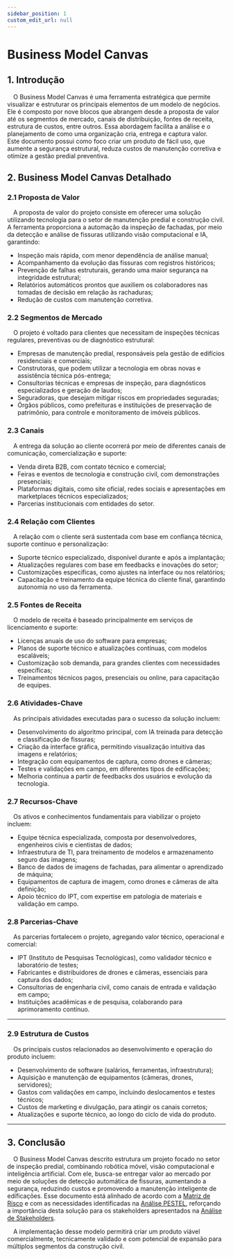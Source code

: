 ```yaml
---
sidebar_position: 1
custom_edit_url: null
---
```


# Business Model Canvas

## 1. Introdução

&emsp;O Business Model Canvas é uma ferramenta estratégica que permite visualizar e estruturar os principais elementos de um modelo de negócios. Ele é composto por nove blocos que abrangem desde a proposta de valor até os segmentos de mercado, canais de distribuição, fontes de receita, estrutura de custos, entre outros. Essa abordagem facilita a análise e o planejamento de como uma organização cria, entrega e captura valor.
&emsp;Este documento possui como foco criar um produto de fácil uso, que aumente a segurança estrutural, reduza custos de manutenção corretiva e otimize a gestão predial preventiva.

<!-- <p style={{textAlign: 'center'}}>Figura 1: Business Model Canvas</p>
<div style={{margin: 25}}>
    <div style={{textAlign: 'center'}}>
        <img src={require("../../../img/business-model-canvas.svg").default} style={{width: 800}} alt="Business Model Canvas." />
    </div>
</div>

<p style={{textAlign: 'center'}}>Fonte: Produzida pelos Autores (2025). </p> -->

## 2. Business Model Canvas Detalhado

### 2.1 Proposta de Valor
&emsp;A proposta de valor do projeto consiste em oferecer uma solução utilizando tecnologia para o setor de manutenção predial e construção civil. A ferramenta proporciona a automação da inspeção de fachadas, por meio da detecção e análise de fissuras utilizando visão computacional e IA, garantindo:

- Inspeção mais rápida, com menor dependência de análise manual;
- Acompanhamento da evolução das fissuras com registros históricos;
- Prevenção de falhas estruturais, gerando uma maior segurança na integridade estrutural;
- Relatórios automáticos prontos que auxiliem os colaboradores nas tomadas de decisão em relação às rachaduras;
- Redução de custos com manutenção corretiva.



### 2.2 Segmentos de Mercado
&emsp;O projeto é voltado para clientes que necessitam de inspeções técnicas regulares, preventivas ou de diagnóstico estrutural:

- Empresas de manutenção predial, responsáveis pela gestão de edifícios residenciais e comerciais;
- Construtoras, que podem utilizar a tecnologia em obras novas e assistência técnica pós-entrega;
- Consultorias técnicas e empresas de inspeção, para diagnósticos especializados e geração de laudos;
- Seguradoras, que desejam mitigar riscos em propriedades seguradas;
- Órgãos públicos, como prefeituras e instituições de preservação de patrimônio, para controle e monitoramento de imóveis públicos.



### 2.3 Canais
&emsp;A entrega da solução ao cliente ocorrerá por meio de diferentes canais de comunicação, comercialização e suporte:

- Venda direta B2B, com contato técnico e comercial;
- Feiras e eventos de tecnologia e construção civil, com demonstrações presenciais;
- Plataformas digitais, como site oficial, redes sociais e apresentações em marketplaces técnicos especializados;
- Parcerias institucionais com entidades do setor.



### 2.4 Relação com Clientes
&emsp;A relação com o cliente será sustentada com base em confiança técnica, suporte contínuo e personalização:

- Suporte técnico especializado, disponível durante e após a implantação;
- Atualizações regulares com base em feedbacks e inovações do setor;
- Customizações específicas, como ajustes na interface ou nos relatórios;
- Capacitação e treinamento da equipe técnica do cliente final, garantindo autonomia no uso da ferramenta.



### 2.5 Fontes de Receita
&emsp;O modelo de receita é baseado principalmente em serviços de licenciamento e suporte:

- Licenças anuais de uso do software para empresas;
- Planos de suporte técnico e atualizações contínuas, com modelos escaláveis;
- Customização sob demanda, para grandes clientes com necessidades específicas;
- Treinamentos técnicos pagos, presenciais ou online, para capacitação de equipes.



### 2.6 Atividades-Chave
&emsp;As principais atividades executadas para o sucesso da solução incluem:

- Desenvolvimento do algoritmo principal, com IA treinada para detecção e classificação de fissuras;
- Criação da interface gráfica, permitindo visualização intuitiva das imagens e relatórios;
- Integração com equipamentos de captura, como drones e câmeras;
- Testes e validações em campo, em diferentes tipos de edificações;
- Melhoria contínua a partir de feedbacks dos usuários e evolução da tecnologia.



### 2.7 Recursos-Chave
&emsp;Os ativos e conhecimentos fundamentais para viabilizar o projeto incluem:

- Equipe técnica especializada, composta por desenvolvedores, engenheiros civis e cientistas de dados;
- Infraestrutura de TI, para treinamento de modelos e armazenamento seguro das imagens;
- Banco de dados de imagens de fachadas, para alimentar o aprendizado de máquina;
- Equipamentos de captura de imagem, como drones e câmeras de alta definição;
- Apoio técnico do IPT, com expertise em patologia de materiais e validação em campo.



### 2.8 Parcerias-Chave
&emsp;As parcerias fortalecem o projeto, agregando valor técnico, operacional e comercial:

- IPT (Instituto de Pesquisas Tecnológicas), como validador técnico e laboratório de testes;
- Fabricantes e distribuidores de drones e câmeras, essenciais para captura dos dados;
- Consultorias de engenharia civil, como canais de entrada e validação em campo;
- Instituições acadêmicas e de pesquisa, colaborando para aprimoramento contínuo.

---

### 2.9 Estrutura de Custos
&emsp;Os principais custos relacionados ao desenvolvimento e operação do produto incluem:

- Desenvolvimento de software (salários, ferramentas, infraestrutura);
- Aquisição e manutenção de equipamentos (câmeras, drones, servidores);
- Gastos com validações em campo, incluindo deslocamentos e testes técnicos;
- Custos de marketing e divulgação, para atingir os canais corretos;
- Atualizações e suporte técnico, ao longo do ciclo de vida do produto.

---

## 3. Conclusão

&emsp;O Business Model Canvas descrito estrutura um projeto focado no setor de inspeção predial, combinando robótica móvel, visão computacional e inteligência artificial. Com ele, busca-se entregar valor ao mercado por meio de soluções de detecção automática de fissuras, aumentando a segurança, reduzindo custos e promovendo a manutenção inteligente de edificações. Esse documento está alinhado de acordo com a [Matriz de Risco](../analise-de-negocios/Matriz_de_Risco.md) e com as necessidades identificadas na [Análise PESTEL](../analise-de-negocios/analise_pestel.md), reforçando a importância desta solução para os stakeholders apresentados na [Análise de Stakeholders](../analise-de-negocios/analise_de_stakeholder.md).

&emsp;A implementação desse modelo permitirá criar um produto viável comercialmente, tecnicamente validado e com potencial de expansão para múltiplos segmentos da construção civil.
